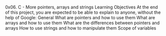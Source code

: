 0x06. C - More pointers, arrays and strings
Learning Objectives
At the end of this project, you are expected to be able to explain to anyone, without the help of Google:
General
What are pointers and how to use them
What are arrays and how to use them
What are the differences between pointers and arrays
How to use strings and how to manipulate them
Scope of variables
